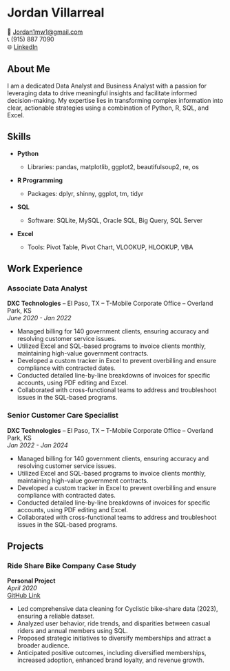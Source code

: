 # Jordan Villarreal

📧 [Jordan1mw1@gmail.com](mailto:Jordan1mw1@gmail.com)  
📞 (915) 887 7090  
🌐 [LinkedIn](https://www.linkedin.com/in/JordanVillarreal)  

## About Me

I am a dedicated Data Analyst and Business Analyst with a passion for leveraging data to drive meaningful insights and facilitate informed decision-making. My expertise lies in transforming complex information into clear, actionable strategies using a combination of Python, R, SQL, and Excel.

## Skills

- **Python**
  - Libraries: pandas, matplotlib, ggplot2, beautifulsoup2, re, os

- **R Programming**
  - Packages: dplyr, shinny, ggplot, tm, tidyr

- **SQL**
  - Software: SQLite, MySQL, Oracle SQL, Big Query, SQL Server

- **Excel**
  - Tools: Pivot Table, Pivot Chart, VLOOKUP, HLOOKUP, VBA

## Work Experience

### Associate Data Analyst
**DXC Technologies** – El Paso, TX – T-Mobile Corporate Office – Overland Park, KS  
*June 2020 - Jan 2022*

- Managed billing for 140 government clients, ensuring accuracy and resolving customer service issues.
- Utilized Excel and SQL-based programs to invoice clients monthly, maintaining high-value government contracts.
- Developed a custom tracker in Excel to prevent overbilling and ensure compliance with contracted dates.
- Conducted detailed line-by-line breakdowns of invoices for specific accounts, using PDF editing and Excel.
- Collaborated with cross-functional teams to address and troubleshoot issues in the SQL-based programs.

### Senior Customer Care Specialist
**DXC Technologies** – El Paso, TX – T-Mobile Corporate Office – Overland Park, KS  
*Jan 2022 - Jan 2024*

- Managed billing for 140 government clients, ensuring accuracy and resolving customer service issues.
- Utilized Excel and SQL-based programs to invoice clients monthly, maintaining high-value government contracts.
- Developed a custom tracker in Excel to prevent overbilling and ensure compliance with contracted dates.
- Conducted detailed line-by-line breakdowns of invoices for specific accounts, using PDF editing and Excel.
- Collaborated with cross-functional teams to address and troubleshoot issues in the SQL-based programs.

## Projects

### Ride Share Bike Company Case Study
**Personal Project**  
*April 2020*  
[GitHub Link](https://github.com/yourusername/ride-share-case-study)

- Led comprehensive data cleaning for Cyclistic bike-share data (2023), ensuring a reliable dataset.
- Analyzed user behavior, ride trends, and disparities between casual riders and annual members using SQL.
- Proposed strategic initiatives to diversify memberships and attract a broader audience.
- Anticipated positive outcomes, including diversified memberships, increased adoption, enhanced brand loyalty, and revenue growth.
